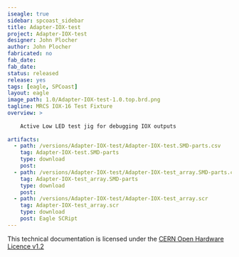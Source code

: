 ```yaml
---
iseagle: true
sidebar: spcoast_sidebar
title: Adapter-IOX-test
project: Adapter-IOX-test
designer: John Plocher
author: John Plocher
fabricated: no
fab_date: 
fab_date: 
status: released
release: yes
tags: [eagle, SPCoast]
layout: eagle
image_path: 1.0/Adapter-IOX-test-1.0.top.brd.png
tagline: MRCS IOX-16 Test Fixture 
overview: >
    
    Active Low LED test jig for debugging IOX outputs
    
artifacts:
  - path: /versions/Adapter-IOX-test/Adapter-IOX-test.SMD-parts.csv
    tag: Adapter-IOX-test.SMD-parts
    type: download
    post: 
  - path: /versions/Adapter-IOX-test/Adapter-IOX-test_array.SMD-parts.csv
    tag: Adapter-IOX-test_array.SMD-parts
    type: download
    post: 
  - path: /versions/Adapter-IOX-test/Adapter-IOX-test_array.scr
    tag: Adapter-IOX-test_array.scr
    type: download
    post: Eagle SCRipt
---
```



This technical documentation is licensed under the [CERN Open Hardware Licence v1.2](http://www.ohwr.org/attachments/2388/cern_ohl_v_1_2.txt)
